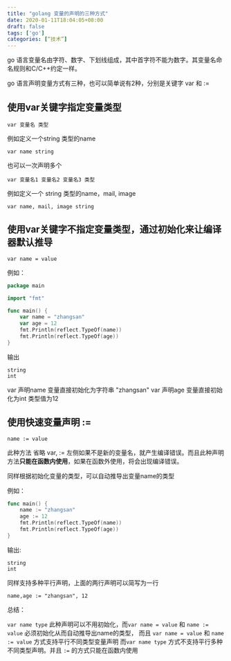 ```yaml
---
title: "golang 变量的声明的三种方式"
date: 2020-01-11T18:04:05+08:00
draft: false
tags: ['go']
categories: [“技术”]
---
```


go 语言变量名由字符、数字、下划线组成，其中首字符不能为数字。其变量名命名规则和C/C++约定一样。

go 语言声明变量方式有三种，也可以简单说有2种，分别是关键字 var 和 :=

## 使用var关键字指定变量类型
```
var 变量名 类型
```
例如定义一个string 类型的name

`var name string`

也可以一次声明多个
```
var 变量名1 变量名2 变量名3 类型
```

例如定义一个 string 类型的name，mail, image 

`var name, mail, image string`

## 使用var关键字不指定变量类型，通过初始化来让编译器默认推导

```
var name = value
```

例如：
```go
package main

import "fmt"

func main() {
	var name = "zhangsan"
	var age = 12
	fmt.Println(reflect.TypeOf(name))
	fmt.Println(reflect.TypeOf(age))
}
```
输出
```
string
int
```
var 声明name 变量直接初始化为字符串 "zhangsan"
var 声明age 变量直接初始化为int 类型值为12

## 使用快速变量声明 :=

```
name := value
```

此种方法 省略 var, := 左侧如果不是新的变量名，就产生编译错误。而且此种声明方法**只能在函数内使用**，如果在函数外使用，将会出现编译错误。

同样根据初始化变量的类型，可以自动推导出变量name的类型

例如：
```go
func main() {
	name := "zhangsan"
	age := 12
	fmt.Println(reflect.TypeOf(name))
	fmt.Println(reflect.TypeOf(age))
}
```
输出:
```
string
int
```

同样支持多种平行声明，上面的两行声明可以简写为一行
```
name,age := "zhangsan", 12
```

总结：
    
`var name type` 此种声明可以不用初始化，而`var name = value` 和 `name := value` 必须初始化从而自动推导出name的类型， 而且 `var name = value` 和 `name := value` 方式支持平行不同类型变量声明 而`var name type` 方式不支持平行多种不同类型声明。并且 `:=` 的方式只能在函数内使用 